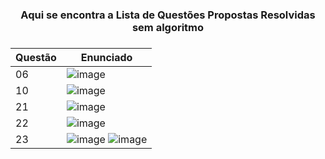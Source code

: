 <h3 align = center> Aqui se encontra a Lista de Questões Propostas Resolvidas sem algoritmo <h3 align = center>

| Questão | Enunciado |
| --- | --- |
| 06 | ![image](https://user-images.githubusercontent.com/128996657/233857236-08530853-5b96-4812-937f-721899761b49.png) |
| 10 | ![image](https://user-images.githubusercontent.com/128996657/233857243-7d938d64-34e1-4be6-9887-ef7f6a9edf94.png) |
| 21 | ![image](https://user-images.githubusercontent.com/128996657/233857281-f168fbb9-6389-446e-8e7c-6c140301281d.png) |
| 22 | ![image](https://user-images.githubusercontent.com/128996657/233857351-4764da05-f021-4f91-974a-87113c5e6122.png) |
| 23 | ![image](https://user-images.githubusercontent.com/128996657/233857299-a71ee759-8fbd-4517-8326-bf10261c591b.png) ![image](https://user-images.githubusercontent.com/128996657/233857313-51a34ed9-8937-41f4-966a-8b9b011757b7.png) |


